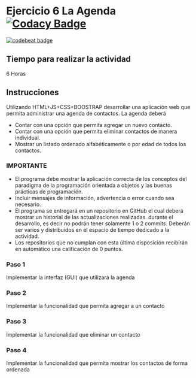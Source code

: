 # Ejercicio 6 La Agenda [![Codacy Badge](https://api.codacy.com/project/badge/Grade/7e84c0c773bf4f27945dfa274b76cf21)](https://www.codacy.com/app/osvaldo345/06-app-agenda-osvaldo345?utm_source=github.com&amp;utm_medium=referral&amp;utm_content=POO-2019-2K/06-app-agenda-osvaldo345&amp;utm_campaign=Badge_Grade)   
[![codebeat badge](https://codebeat.co/badges/a8c48b5f-f4ed-4709-a643-4f1d1d0a0a01)](https://codebeat.co/projects/github-com-poo-2019-2k-06-app-agenda-osvaldo345-master)

## Tiempo para realizar la actividad

6 Horas

## Instrucciones

Utilizando HTML+JS+CSS+BOOSTRAP desarrollar una aplicación web que permita administrar una agenda de contactos. La agenda deberá

* Contar con una opción que permita agregar un nuevo contacto.
* Contar con una opción que permita eliminar contactos de manera individual.   
* Mostrar un listado ordenado alfabéticamente o por edad de todos los contactos.

### IMPORTANTE
* El programa debe mostrar la aplicación correcta de los conceptos del paradigma de la programación orientada a objetos y las buenas prácticas de programación.
* Incluir mensajes de información, advertencia o error cuando sea necesario. 
* El programa se entregará en un repositorio en GitHub el cual deberá mostrar un historial de las actualizaciones realizadas. durante el desarrollo, es decir no podrán tener solamente 1 o 2 commits. Deberán ser varios y distribuidos en el espacio de tiempo dedicado a la actividad.
* Los repositorios que no cumplan con esta última disposición recibirán en automático una calificación de 0 puntos.


### Paso 1

Implementar la interfaz (GUI) que utilizará la agenda

### Paso 2

Implementar la funcionalidad que permita agregar a un contacto

### Paso 3

Implementar la funcionalidad que eliminar un contacto

### Paso 4

Implementar la funcionalidad que permita mostrar los contactos de forma ordenada
